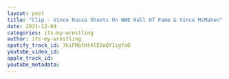 ```yaml
---
layout: post
title: "Clip - Vince Russo Shoots On WWE Hall Of Fame & Vince McMahon"
date: 2021-12-04
categories: its-my-wrestling
author: its-my-wrestling
spotify_track_id: 3kiFRbtHt4lEDoQY1igYaO
youtube_video_id: 
apple_track_id: 
youtube_metadata: 
---
```

